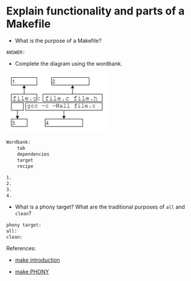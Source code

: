 # Explain functionality and parts of a Makefile

- What is the purpose of a Makefile?

```text
ANSWER:
```

- Complete the diagram using the wordbank.

![Makefile Layout](./makefile_layout.PNG)

```text
Wordbank:
    tab
    dependencies
    target
    recipe
```

```text
1.
2.
3.
4.
```

- What is a phony target? What are the traditional purposes of `all` and `clean`?

```text
phony target:
all:
clean:
```


References:

- [make introduction](https://www.gnu.org/software/make/manual/make.html#Introduction)

- [make PHONY](https://www.gnu.org/software/make/manual/make.html#Phony-Targets)
